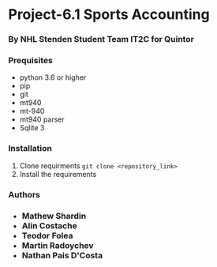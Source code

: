 # Project-6.1 Sports Accounting
### By NHL Stenden Student Team IT2C for Quintor

<h3> Prequisites </h3>

* python 3.6 or higher
* pip
* git
* mt940 
* mt-940
* mt940 parser
* Sqlite 3


<h3> Installation </h3>

1. Clone requirments
    `git clone <repository_link>` 
2. Install the requirements

<h3> Authors <h3>
    
* Mathew Shardin
* Alin Costache
* Teodor Folea
* Martin Radoychev
* Nathan Pais D'Costa



